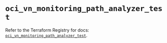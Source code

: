 # `oci_vn_monitoring_path_analyzer_test`

Refer to the Terraform Registry for docs: [`oci_vn_monitoring_path_analyzer_test`](https://registry.terraform.io/providers/hashicorp/oci/7.19.0/docs/resources/vn_monitoring_path_analyzer_test).
